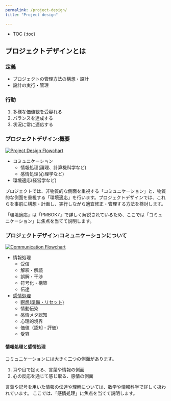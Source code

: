 ```yaml
---
permalink: /project-design/
title: "Project design"

---
```


* TOC
{:toc}

## プロジェクトデザインとは

### 定義

* プロジェクトの管理方法の構想・設計  
* 設計の実行・管理  

### 行動

1. 多様な価値観を受容れる
1. バランスを達成する
1. 状況に常に適応する

### プロジェクトデザイン:概要

[![Project Design Flowchart](../assets/images/PDFlow.jpg)](../assets/images/PDFlow.jpg)

<!-- ![Project Design Flowchart](../assets/images/PDFlow.avif.jpg) -->

* コミュニケーション  
  * 情報処理(論理、計算機科学など)
  * 感情処理(心理学など)
* 環境適応(経営学など)

プロジェクトでは、非物質的な側面を重視する「コミュニケーション」と、物質的な側面を重視する「環境適応」を行います。プロジェクトデザインでは、これらを事前に構想・計画し、実行しながら適宜修正・管理する方法を検討します。

「環境適応」は「PMBOK7」で詳しく解説されているため、ここでは「コミュニケーション」に焦点を当てて説明します。

### プロジェクトデザイン:コミュニケーションについて

[![Communication Flowchart](../assets/images/PDComFlow.jpg)](../assets/images/PDComFlow.pg)

<!-- <img src="../assets/img/PD&ComFlow.avif.jpg" alt="Communication Flowchart: Key Points of My Methodology"> -->

* 情報処理
  * 受信
  * 解釈・解読
  * 誤解・干渉
  * 符号化・構築
  * 伝達
* [感情処理](/emotional-processing/)
  * [瞑想(準備・リセット)](/meditation/)
  * 情動伝染
  * 感情メタ認知
  * 心理的境界
  * 価値（認知・評価）
  * 受容

#### 情報処理と感情処理

コミュニケーションには大きく二つの側面があります。  

1. 耳や目で捉える、言葉や情報の側面
2. 心の反応を通じて感じ取る、感情の側面

言葉や記号を用いた情報の伝達や理解については、数学や情報科学で詳しく扱われています。
ここでは、「感情処理」に焦点を当てて説明します。
